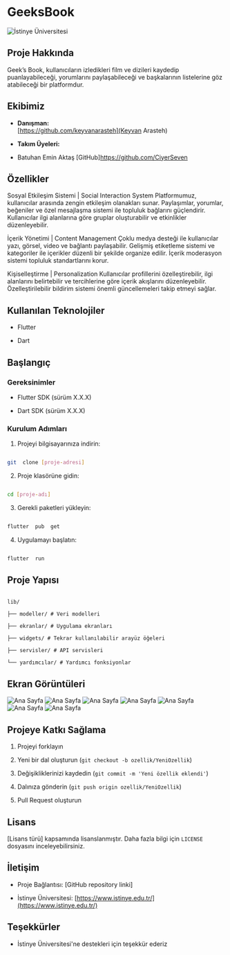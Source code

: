 # GeeksBook

![İstinye Üniversitesi](https://www.unitededucation.com/linklogoch/istinye-university-logo.png)

## Proje Hakkında

Geek’s Book, kullanıcıların izledikleri film ve dizileri kaydedip puanlayabileceği, yorumlarını paylaşabileceği ve başkalarının listelerine göz
atabileceği bir platformdur.


## Ekibimiz

-  **Danışman:**  
   [https://github.com/keyvanarasteh](Keyvan Arasteh)


-  **Takım Üyeleri:**

- Batuhan Emin Aktaş [GitHub]https://github.com/CiyerSeven


## Özellikler

Sosyal Etkileşim Sistemi | Social Interaction System
Platformumuz, kullanıcılar arasında zengin etkileşim olanakları sunar. Paylaşımlar, yorumlar, beğeniler ve özel mesajlaşma sistemi ile topluluk bağlarını güçlendirir. Kullanıcılar ilgi alanlarına göre gruplar oluşturabilir ve etkinlikler düzenleyebilir.

İçerik Yönetimi | Content Management
Çoklu medya desteği ile kullanıcılar yazı, görsel, video ve bağlantı paylaşabilir. Gelişmiş etiketleme sistemi ve kategoriler ile içerikler düzenli bir şekilde organize edilir. İçerik moderasyon sistemi topluluk standartlarını korur.

Kişiselleştirme | Personalization
Kullanıcılar profillerini özelleştirebilir, ilgi alanlarını belirtebilir ve tercihlerine göre içerik akışlarını düzenleyebilir. Özelleştirilebilir bildirim sistemi önemli güncellemeleri takip etmeyi sağlar.


## Kullanılan Teknolojiler

- Flutter

- Dart

## Başlangıç



### Gereksinimler

- Flutter SDK (sürüm X.X.X)

- Dart SDK (sürüm X.X.X)

### Kurulum Adımları

1. Projeyi bilgisayarınıza indirin:

```bash

git  clone [proje-adresi]

```



2. Proje klasörüne gidin:

```bash

cd [proje-adı]

```



3. Gerekli paketleri yükleyin:

```bash

flutter  pub  get

```



4. Uygulamayı başlatın:

```bash

flutter  run

```



## Proje Yapısı

```

lib/

├── modeller/ # Veri modelleri

├── ekranlar/ # Uygulama ekranları

├── widgets/ # Tekrar kullanılabilir arayüz öğeleri

├── servisler/ # API servisleri

└── yardımcılar/ # Yardımcı fonksiyonlar

```



## Ekran Görüntüleri
![Ana Sayfa](assets/screenshots/Screenshot_20250130_180054.png)
![Ana Sayfa](assets/screenshots/Screenshot_20250130_180117.png)
![Ana Sayfa](assets/screenshots/Screenshot_20250130_180136.png)
![Ana Sayfa](assets/screenshots/Screenshot_20250130_180152.png)
![Ana Sayfa](assets/screenshots/Screenshot_20250130_180223.png)
![Ana Sayfa](assets/screenshots/Screenshot_20250130_180223.png)
![Ana Sayfa](assets/screenshots/Screenshot_20250130_180251.png)

## Projeye Katkı Sağlama

1. Projeyi forklayın

2. Yeni bir dal oluşturun (`git checkout -b ozellik/YeniOzellik`)

3. Değişikliklerinizi kaydedin (`git commit -m 'Yeni özellik eklendi'`)

4. Dalınıza gönderin (`git push origin ozellik/YeniOzellik`)

5. Pull Request oluşturun



## Lisans

[Lisans türü] kapsamında lisanslanmıştır. Daha fazla bilgi için `LICENSE` dosyasını inceleyebilirsiniz.



## İletişim

- Proje Bağlantısı: [GitHub repository linki]

- İstinye Üniversitesi: [https://www.istinye.edu.tr/](https://www.istinye.edu.tr/)



## Teşekkürler

- İstinye Üniversitesi'ne destekleri için teşekkür ederiz
